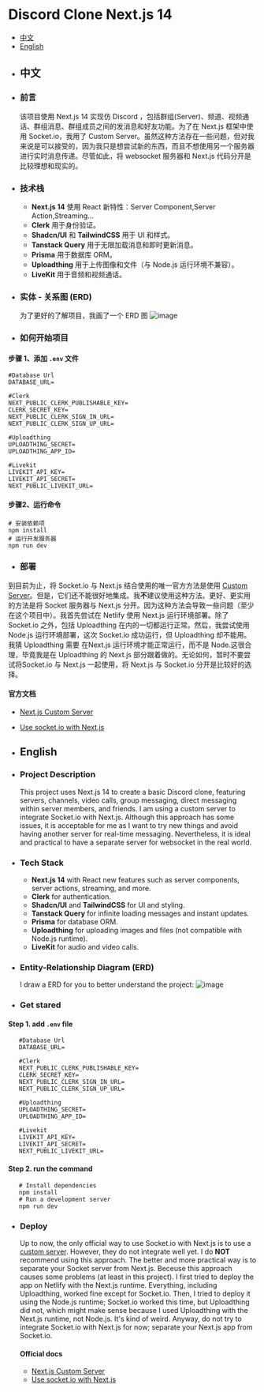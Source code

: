 # Discord Clone Next.js 14
 - [中文](#中文) 
 - [English](#english) 
 - ## 中文
 - ### 前言
   该项目使用 Next.js 14 实现仿 Discord ，包括群组(Server)、频道、视频通话、群组消息、群组成员之间的发消息和好友功能。为了在 Next.js 框架中使用 Socket.io，我用了 Custom Server。虽然这种方法存在一些问题，但对我来说是可以接受的，因为我只是想尝试新的东西，而且不想使用另一个服务器进行实时消息传递。尽管如此，将 websocket 服务器和 Next.js 代码分开是比较理想和现实的。
  - ### 技术栈
    - **Next.js 14** 使用 React 新特性：Server Component,Server Action,Streaming...
    - **Clerk** 用于身份验证。
    - **Shadcn/UI** 和 **TailwindCSS** 用于 UI 和样式。
    - **Tanstack Query** 用于无限加载消息和即时更新消息。
    - **Prisma** 用于数据库 ORM。
    - **Uploadthing** 用于上传图像和文件（与 Node.js 运行环境不兼容）。
    - **LiveKit** 用于音频和视频通话。
  - ### 实体 - 关系图 (ERD)
    为了更好的了解项目，我画了一个 ERD 图
![image](https://github.com/toMo2syo/discord-clone-nextjs14/assets/107993863/692442b8-03e3-4b7f-a9d4-b24c95f90ed1)
  - ### 如何开始项目
  #### 步骤 1、添加 `.env` 文件
```
#Database Url
DATABASE_URL=

#Clerk
NEXT_PUBLIC_CLERK_PUBLISHABLE_KEY=
CLERK_SECRET_KEY=
NEXT_PUBLIC_CLERK_SIGN_IN_URL=
NEXT_PUBLIC_CLERK_SIGN_UP_URL=

#Uploadthing
UPLOADTHING_SECRET=
UPLOADTHING_APP_ID=

#Livekit
LIVEKIT_API_KEY=
LIVEKIT_API_SECRET=
NEXT_PUBLIC_LIVEKIT_URL=
```
#### 步骤2、运行命令
```
# 安装依赖项
npm install
# 运行开发服务器
npm run dev
```
  - ### 部署
  到目前为止，将 Socket.io 与 Next.js 结合使用的唯一官方方法是使用 [Custom Server](https://nextjs.org/docs/pages/building-your-application/configuring/custom-server)。但是，它们还不能很好地集成。我**不**建议使用这种方法。更好、更实用的方法是将 Socket 服务器与 Next.js 分开。因为这种方法会导致一些问题（至少在这个项目中）。我首先尝试在 Netlify 使用 Next.js 运行环境部署。除了 Socket.io 之外，包括 Uploadthing 在内的一切都运行正常。然后，我尝试使用 Node.js 运行环境部署，这次 Socket.io 成功运行，但 Uploadthing 却不能用。我猜 Uploadthing 需要 在Next.js 运行环境才能正常运行，而不是 Node.这很合理，毕竟我是在 Uploadthing 的 Next.js 部分跟着做的。无论如何，暂时不要尝试将Socket.io 与 Next.js 一起使用，将 Next.js 与 Socket.io 分开是比较好的选择。

#### 官方文档
- [Next.js Custom Server](https://nextjs.org/docs/pages/building-your-application/configuring/custom-server)
- [Use socket.io with Next.js](https://socket.io/how-to/use-with-nextjs)


 - ## English 
 - ### Project Description 
   This project uses Next.js 14 to create a basic Discord clone, featuring servers, channels, video calls, group messaging, direct messaging within server members, and friends. I am using a custom server to integrate Socket.io with Next.js. Although this approach has some issues, it is acceptable for me as I want to try new things and avoid having another server for real-time messaging. Nevertheless, it is ideal and practical to have a separate server for websocket in the real world.

 - ### Tech Stack
   -   **Next.js 14** with React new features such as server components, server actions, streaming, and more.
   -   **Clerk** for authentication.
   -   **Shadcn/UI** and **TailwindCSS** for UI and styling.
   -   **Tanstack Query** for infinite loading messages and instant updates.
   -   **Prisma** for database ORM.
   -   **Uploadthing** for uploading images and files (not compatible with Node.js runtime).
   -   **LiveKit** for audio and video calls.
  - ### Entity-Relationship Diagram (ERD)
    I draw a ERD for you to better understand the project:
   ![image](https://github.com/toMo2syo/discord-clone-nextjs14/assets/107993863/692442b8-03e3-4b7f-a9d4-b24c95f90ed1)
  - ### Get stared
   #### Step 1.  add `.env` file
```
   #Database Url
   DATABASE_URL=
   
   #Clerk
   NEXT_PUBLIC_CLERK_PUBLISHABLE_KEY=
   CLERK_SECRET_KEY=
   NEXT_PUBLIC_CLERK_SIGN_IN_URL=
   NEXT_PUBLIC_CLERK_SIGN_UP_URL=
   
   #Uploadthing
   UPLOADTHING_SECRET=
   UPLOADTHING_APP_ID=
   
   #Livekit
   LIVEKIT_API_KEY=
   LIVEKIT_API_SECRET=
   NEXT_PUBLIC_LIVEKIT_URL=
```
  #### Step 2.  run the command
```
   # Install dependencies 
   npm install 
   # Run a development server 
   npm run dev
```
  - ### Deploy
     Up to now, the only official way to use Socket.io with Next.js is to use a [custom server](https://nextjs.org/docs/pages/building-your-application/configuring/custom-server). However, they do not integrate well yet. I do **NOT** recommend using this approach. The better and more practical way is to separate your Socket server from Next.js. Beceuse this approach causes some problems (at least in this project). I first tried to deploy the app on Netlify with the Next.js runtime. Everything, including Uploadthing, worked fine except for Socket.io. Then, I tried to deploy it using the Node.js runtime; Socket.io worked this time, but Uploadthing did not, which might make sense because I used Uploadthing with the Next.js runtime, not Node.js. It's kind of weird. Anyway, do not try to integrate Socket.io with Next.js for now; separate your Next.js app from Socket.io.
   
    #### Official docs
    - [Next.js Custom Server](https://nextjs.org/docs/pages/building-your-application/configuring/custom-server)
    - [Use socket.io with Next.js](https://socket.io/how-to/use-with-nextjs)
